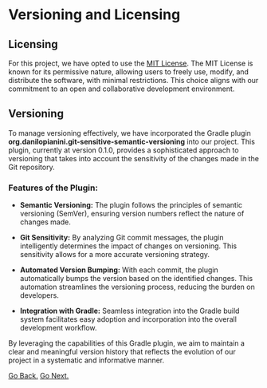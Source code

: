 # Versioning and Licensing

## Licensing

For this project, we have opted to use the [MIT License](https://opensource.org/licenses/MIT). The MIT License is known for its permissive nature, allowing users to freely use, modify, and distribute the software, with minimal restrictions. This choice aligns with our commitment to an open and collaborative development environment.

## Versioning

To manage versioning effectively, we have incorporated the Gradle plugin **org.danilopianini.git-sensitive-semantic-versioning** into our project. This plugin, currently at version 0.1.0, provides a sophisticated approach to versioning that takes into account the sensitivity of the changes made in the Git repository.

### Features of the Plugin:

- **Semantic Versioning:** The plugin follows the principles of semantic versioning (SemVer), ensuring version numbers reflect the nature of changes made.
  
- **Git Sensitivity:** By analyzing Git commit messages, the plugin intelligently determines the impact of changes on versioning. This sensitivity allows for a more accurate versioning strategy.

- **Automated Version Bumping:** With each commit, the plugin automatically bumps the version based on the identified changes. This automation streamlines the versioning process, reducing the burden on developers.

- **Integration with Gradle:** Seamless integration into the Gradle build system facilitates easy adoption and incorporation into the overall development workflow.

By leveraging the capabilities of this Gradle plugin, we aim to maintain a clear and meaningful version history that reflects the evolution of our project in a systematic and informative manner.

[Go Back.](./index.md) [Go Next.](./index.md)
